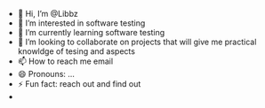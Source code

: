 - 👋 Hi, I’m @Libbz
- 👀 I’m interested in software testing
- 🌱 I’m currently learning software testing
- 💞️ I’m looking to collaborate on projects that will give me practical knowldge of tesing and aspects
- 📫 How to reach me email
- 😄 Pronouns: ...
- ⚡ Fun fact: reach out and find out
- 

<!---
Libbz/Libbz is a ✨ special ✨ repository because its `README.md` (this file) appears on your GitHub profile.
You can click the Preview link to take a look at your changes.
--->
